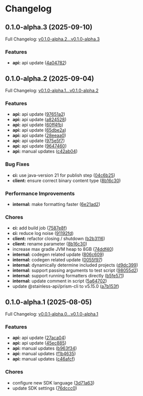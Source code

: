# Changelog

## 0.1.0-alpha.3 (2025-09-10)

Full Changelog: [v0.1.0-alpha.2...v0.1.0-alpha.3](https://github.com/dataleonlabs/dataleon-java/compare/v0.1.0-alpha.2...v0.1.0-alpha.3)

### Features

* **api:** api update ([4a04782](https://github.com/dataleonlabs/dataleon-java/commit/4a047828982ce3dc5adfcf7403101000f631d458))

## 0.1.0-alpha.2 (2025-09-04)

Full Changelog: [v0.1.0-alpha.1...v0.1.0-alpha.2](https://github.com/dataleonlabs/dataleon-java/compare/v0.1.0-alpha.1...v0.1.0-alpha.2)

### Features

* **api:** api update ([97651a2](https://github.com/dataleonlabs/dataleon-java/commit/97651a22f73b04014fe64be61d5f8f4c9a5f0d7a))
* **api:** api update ([a824528](https://github.com/dataleonlabs/dataleon-java/commit/a824528dd1eae7230710e2bc730f91a87fd2eb95))
* **api:** api update ([60ff4fb](https://github.com/dataleonlabs/dataleon-java/commit/60ff4fb16efe55d66bab4629ea73b1ce68bf2998))
* **api:** api update ([65dbe2a](https://github.com/dataleonlabs/dataleon-java/commit/65dbe2a961af2567e59a99648536b25d7b4b6008))
* **api:** api update ([28eeaa0](https://github.com/dataleonlabs/dataleon-java/commit/28eeaa0ef8271086485a4f252f028a3044cbac66))
* **api:** api update ([975e5f7](https://github.com/dataleonlabs/dataleon-java/commit/975e5f7b79d8a0ad3658f8664f10a3136f0d0dbe))
* **api:** api update ([9647460](https://github.com/dataleonlabs/dataleon-java/commit/9647460913ee8775c7cc84d39df6402989b7cee9))
* **api:** manual updates ([c42ab04](https://github.com/dataleonlabs/dataleon-java/commit/c42ab0498bc0fb1d5baabb516ea8b63bfaf3f547))


### Bug Fixes

* **ci:** use java-version 21 for publish step ([04c6b25](https://github.com/dataleonlabs/dataleon-java/commit/04c6b25ccf3879578432c2bf424da4092d97535d))
* **client:** ensure correct binary content type ([8b16c30](https://github.com/dataleonlabs/dataleon-java/commit/8b16c303ddd1ecb6f82c0dcc211fb10382cf0389))


### Performance Improvements

* **internal:** make formatting faster ([6e21ad2](https://github.com/dataleonlabs/dataleon-java/commit/6e21ad26ac1626a9a217d31fecda3ac186f04729))


### Chores

* **ci:** add build job ([7587e8f](https://github.com/dataleonlabs/dataleon-java/commit/7587e8f441b8e4eb14a3982c944f6f109a4a286d))
* **ci:** reduce log noise ([91192fd](https://github.com/dataleonlabs/dataleon-java/commit/91192fd5e4b76b51345166dcbc81e4cd3fbf04dc))
* **client:** refactor closing / shutdown ([b2b3116](https://github.com/dataleonlabs/dataleon-java/commit/b2b3116ac0f0613f8656604e879b873146f4c10e))
* **client:** rename parameter ([8b16c30](https://github.com/dataleonlabs/dataleon-java/commit/8b16c303ddd1ecb6f82c0dcc211fb10382cf0389))
* increase max gradle JVM heap to 8GB ([74ddf40](https://github.com/dataleonlabs/dataleon-java/commit/74ddf4043cc4e809c73cd75e050092cf6912b5b3))
* **internal:** codegen related update ([806c609](https://github.com/dataleonlabs/dataleon-java/commit/806c609235e9be208d4ea269012b22e339b7f5c9))
* **internal:** codegen related update ([0055f97](https://github.com/dataleonlabs/dataleon-java/commit/0055f973b17b9a11f9033621a98c12f8f9445840))
* **internal:** dynamically determine included projects ([d9dc399](https://github.com/dataleonlabs/dataleon-java/commit/d9dc39997668cdd5915b1c2e5298fc322265bd30))
* **internal:** support passing arguments to test script ([98055d2](https://github.com/dataleonlabs/dataleon-java/commit/98055d23b786136459d90f1d0d36a908c837e7a3))
* **internal:** support running formatters directly ([b5fe571](https://github.com/dataleonlabs/dataleon-java/commit/b5fe57109590ae8ffc184c2e675a4047903eb684))
* **internal:** update comment in script ([5a64702](https://github.com/dataleonlabs/dataleon-java/commit/5a647028f5d98ae22ea83cd2090ad9041dc38367))
* update @stainless-api/prism-cli to v5.15.0 ([a7b153f](https://github.com/dataleonlabs/dataleon-java/commit/a7b153f798387607dcdd7e3f755005635c39e68f))

## 0.1.0-alpha.1 (2025-08-05)

Full Changelog: [v0.0.1-alpha.0...v0.1.0-alpha.1](https://github.com/dataleonlabs/dataleon-java/compare/v0.0.1-alpha.0...v0.1.0-alpha.1)

### Features

* **api:** api update ([27aca04](https://github.com/dataleonlabs/dataleon-java/commit/27aca04732dc48236267da92b05a44eac83c47aa))
* **api:** api update ([45ec885](https://github.com/dataleonlabs/dataleon-java/commit/45ec88509aa34e396b5e46d983c50744d9d778fd))
* **api:** manual updates ([b963f34](https://github.com/dataleonlabs/dataleon-java/commit/b963f3410bb21fbf9e77a351acc4b70eea94e57e))
* **api:** manual updates ([f1b4635](https://github.com/dataleonlabs/dataleon-java/commit/f1b46350fce965ac965968c2dc23f2e58975dbd6))
* **api:** manual updates ([c46afcf](https://github.com/dataleonlabs/dataleon-java/commit/c46afcf96384e7fb11090b29445dc1be21d776e2))


### Chores

* configure new SDK language ([3d71a63](https://github.com/dataleonlabs/dataleon-java/commit/3d71a63522d001b0e7350d3c56d7c7481258cf9a))
* update SDK settings ([76dccc0](https://github.com/dataleonlabs/dataleon-java/commit/76dccc05971be858cafba68140f2a0c91ca8fc7a))
